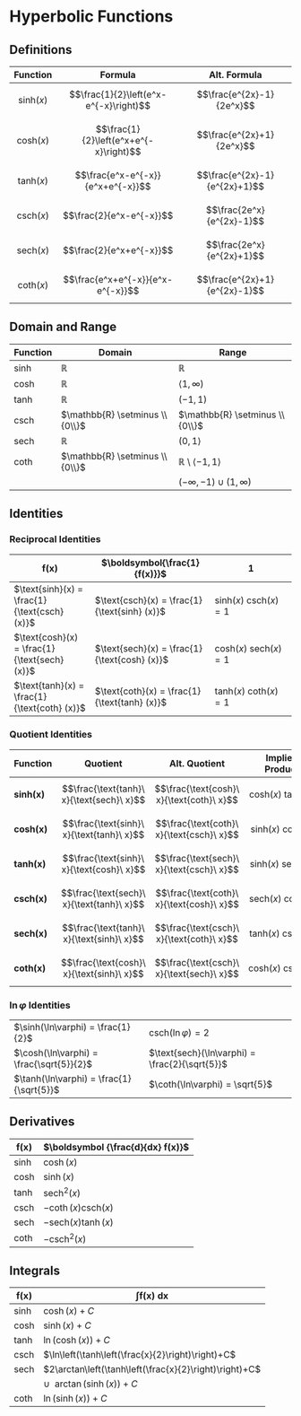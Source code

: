 # Hyperbolic Functions

## Definitions

| Function | Formula | Alt. Formula |
|--|--|--|
| $$\text{sinh}(x)$$ | $$\frac{1}{2}\left(e^x-e^{-x}\right)$$ | $$\frac{e^{2x}-1}{2e^x}$$ |
| $$\text{cosh}(x)$$ | $$\frac{1}{2}\left(e^x+e^{-x}\right)$$ | $$\frac{e^{2x}+1}{2e^x}$$ |
| $$\text{tanh}(x)$$ | $$\frac{e^x-e^{-x}}{e^x+e^{-x}}$$ | $$\frac{e^{2x}-1}{e^{2x}+1}$$ |
| $$\text{csch}(x)$$ | $$\frac{2}{e^x-e^{-x}}$$ | $$\frac{2e^x}{e^{2x}-1}$$ |
| $$\text{sech}(x)$$ | $$\frac{2}{e^x+e^{-x}}$$ | $$\frac{2e^x}{e^{2x}+1}$$ |
| $$\text{coth}(x)$$ | $$\frac{e^x+e^{-x}}{e^x-e^{-x}}$$ | $$\frac{e^{2x}+1}{e^{2x}-1}$$ |

## Domain and Range

| Function | Domain | Range |
|--|--|--|
| sinh | $\mathbb{R}$ | $\mathbb{R}$ |
| cosh | $\mathbb{R}$ | $\langle 1,\infty)$ |
| tanh | $\mathbb{R}$ | $(-1,1)$ |
| csch | $\mathbb{R} \setminus \\{0\\}$ | $\mathbb{R} \setminus \\{0\\}$ |
| sech | $\mathbb{R}$ | $(0,1 \rangle$ |
| coth | $\mathbb{R} \setminus \\{0\\}$ | $\mathbb{R} \setminus \langle -1,1 \rangle$ |
| | | $(-\infty,-1) \cup (1,\infty)$ |

## Identities

### Reciprocal Identities

| $\boldsymbol{f(x)}$ | $\boldsymbol{\frac{1}{f(x)}}$ | $\boldsymbol{1}$ |
|--|--|--|
| $\text{sinh}(x) = \frac{1}{\text{csch} (x)}$ | $\text{csch}(x) = \frac{1}{\text{sinh} (x)}$ | $\text{sinh}(x)\ \text{csch}(x) = 1$ |
| $\text{cosh}(x) = \frac{1}{\text{sech} (x)}$ | $\text{sech}(x) = \frac{1}{\text{cosh} (x)}$ | $\text{cosh}(x)\ \text{sech}(x) = 1$ |
| $\text{tanh}(x) = \frac{1}{\text{coth} (x)}$ | $\text{coth}(x) = \frac{1}{\text{tanh} (x)}$ | $\text{tanh}(x)\ \text{coth}(x) = 1$ |

### Quotient Identities

| Function | Quotient | Alt. Quotient | Implied Product |
|--|--|--|--|
| **sinh(x)** | $$\frac{\text{tanh}\ x}{\text{sech}\ x}$$ | $$\frac{\text{cosh}\ x}{\text{coth}\ x}$$ | $$\text{cosh}(x)\ \text{tanh}(x)$$ |
| **cosh(x)** | $$\frac{\text{sinh}\ x}{\text{tanh}\ x}$$ | $$\frac{\text{coth}\ x}{\text{csch}\ x}$$ | $$\text{sinh}(x)\ \text{coth}(x)$$ |
| **tanh(x)** | $$\frac{\text{sinh}\ x}{\text{cosh}\ x}$$ | $$\frac{\text{sech}\ x}{\text{csch}\ x}$$ | $$\text{sinh}(x)\ \text{sech}(x)$$ |
| **csch(x)** | $$\frac{\text{sech}\ x}{\text{tanh}\ x}$$ | $$\frac{\text{coth}\ x}{\text{cosh}\ x}$$ | $$\text{sech}(x)\ \text{coth}(x)$$ |
| **sech(x)** | $$\frac{\text{tanh}\ x}{\text{sinh}\ x}$$ | $$\frac{\text{csch}\ x}{\text{coth}\ x}$$ | $$\text{tanh}(x)\ \text{csch}(x)$$ |
| **coth(x)** | $$\frac{\text{cosh}\ x}{\text{sinh}\ x}$$ | $$\frac{\text{csch}\ x}{\text{sech}\ x}$$ | $$\text{cosh}(x)\ \text{csch}(x)$$ |

### $\ln \varphi$ Identities

| | |
|--|--|
| $\sinh(\ln\varphi) = \frac{1}{2}$ | $\text{csch}(\ln\varphi) = 2$ |
| $\cosh(\ln\varphi) = \frac{\sqrt{5}}{2}$ | $\text{sech}(\ln\varphi) = \frac{2}{\sqrt{5}}$ |
| $\tanh(\ln\varphi) = \frac{1}{\sqrt{5}}$ | $\coth(\ln\varphi) = \sqrt{5}$ |

## Derivatives

| $\boldsymbol{f(x)}$ | $\boldsymbol {\frac{d}{dx} f(x)}$ |
|--|--|
| sinh | $\cosh(x)$ |
| cosh | $\sinh(x)$ |
| tanh | $\text{sech}^2(x)$ |
| csch | $-\coth(x) \text{csch}(x)$ |
| sech | $-\text{sech}(x) \tanh(x)$ |
| coth | $-\text{csch}^2(x)$ |

## Integrals

| $\boldsymbol{f(x)}$ | $\boldsymbol{\int f(x) \ dx}$ |
|--|--|
| sinh | $\cosh(x)+C$ |
| cosh | $\sinh(x)+C$ |
| tanh | $\ln(\cosh(x))+C$ |
| csch | $\ln\left(\tanh\left(\frac{x}{2}\right)\right)+C$ |
| sech | $2\arctan\left(\tanh\left(\frac{x}{2}\right)\right)+C$ |
| | $\cup \ \  \arctan(\sinh(x))+C$ |
| coth | $\ln(\sinh(x))+ C$ |


